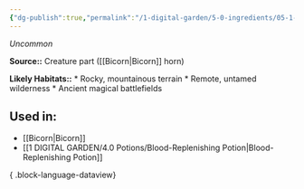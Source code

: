 ```yaml
---
{"dg-publish":true,"permalink":"/1-digital-garden/5-0-ingredients/05-1-creatures/powdered-bicorn-horn/","tags":["ingredient","uncommon"]}
---
```


*Uncommon*

**Source::** Creature part ([[Bicorn\|Bicorn]] horn)

**Likely Habitats::** * Rocky, mountainous terrain * Remote, untamed wilderness * Ancient magical battlefields

## Used in:

- [[Bicorn\|Bicorn]]
- [[1 DIGITAL GARDEN/4.0 Potions/Blood-Replenishing Potion\|Blood-Replenishing Potion]]

{ .block-language-dataview}

